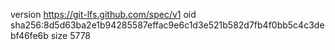 version https://git-lfs.github.com/spec/v1
oid sha256:8d5d63ba2e1b94285587effac9e6c1d3e521b582d7fb4f0bb5c4c3debf46fe6b
size 5778
